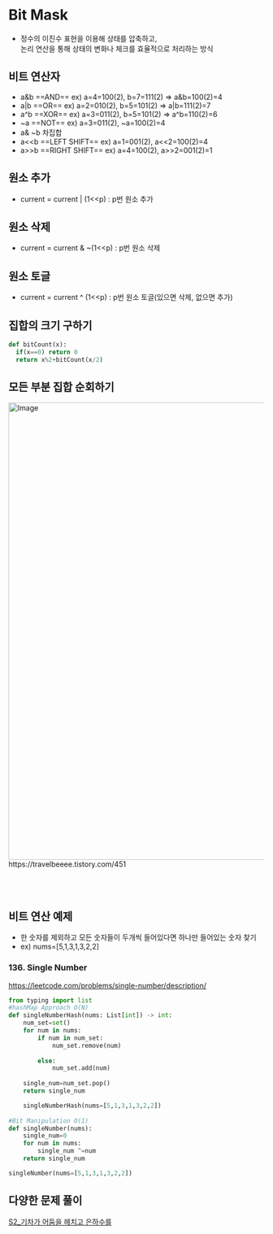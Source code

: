 # Bit Mask
- 정수의 이진수 표현을 이용해 상태를 압축하고, <br>
논리 연산을 통해 상태의 변화나 체크를 효율적으로 처리하는 방식

## 비트 연산자
- a&b ==AND== ex) a=4=100(2), b=7=111(2) => a&b=100(2)=4
- a|b ==OR== ex) a=2=010(2), b=5=101(2) => a|b=111(2)=7
- a^b ==XOR== ex) a=3=011(2), b=5=101(2) => a^b=110(2)=6
- ~a ==NOT== ex) a=3=011(2), ~a=100(2)=4
- a& ~b 차집합
- a<<b ==LEFT SHIFT== ex) a=1=001(2), a<<2=100(2)=4
- a>>b ==RIGHT SHIFT== ex) a=4=100(2), a>>2=001(2)=1
    

## 원소 추가
- current = current | (1<<p) : p번 원소 추가

## 원소 삭제
- current = current & ~(1<<p) : p번 원소 삭제

## 원소 토글
- current = current ^ (1<<p) : p번 원소 토글(있으면 삭제, 없으면 추가)

## 집합의 크기 구하기
```python
def bitCount(x):
  if(x==0) return 0
  return x%2+bitCount(x/2)
```

## 모든 부분 집합 순회하기
<img width="900" alt="Image" src="https://github.com/user-attachments/assets/a1beea10-aa2e-4db2-a7a2-5811c841842d" />
https://travelbeeee.tistory.com/451 <br>

<br><br>

## 비트 연산 예제 
- 한 숫자를 제외하고 모든 숫자들이 두개씩 들어있다면 하나만 들어있는 숫자 찾기 <br>
- ex) nums=[5,1,3,1,3,2,2] <br>

### 136. Single Number
https://leetcode.com/problems/single-number/description/
```python
from typing import list
#hashMap Approach O(N)
def singleNumberHash(nums: List[int]) -> int:
    num_set=set()
    for num in nums:
        if num in num_set:
            num_set.remove(num)
        
        else:
            num_set.add(num)
        
    single_num=num_set.pop()
    return single_num

    singleNumberHash(nums=[5,1,3,1,3,2,2])
    
#Bit Manipulation O(1)
def singleNumber(nums):
    single_num=0
    for num in nums:
        single_num ^=num
    return single_num

singleNumber(nums=[5,1,3,1,3,2,2])
```

## 다양한 문제 풀이 
[S2_기차가 어둠을 헤치고 은하수를](https://www.acmicpc.net/problem/15787)


